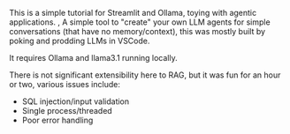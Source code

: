 
This is a simple tutorial for Streamlit and Ollama, toying with agentic
applications. , A simple tool to "create" your own LLM agents for simple conversations (that have no memory/context), this was mostly built by poking and prodding LLMs in VSCode.

It requires Ollama and llama3.1 running locally.

There is not significant extensibility here to RAG, but it was fun for an hour or two, various issues include:
- SQL injection/input validation
- Single process/threaded
- Poor error handling

